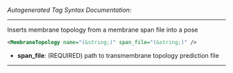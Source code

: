 <!-- THIS IS AN AUTOGENERATED FILE: Don't edit it directly, instead change the schema definition in the code itself. -->

_Autogenerated Tag Syntax Documentation:_

---
Inserts membrane topology from a membrane span file into a pose

```xml
<MembraneTopology name="(&string;)" span_file="(&string;)" />
```

-   **span_file**: (REQUIRED) path to transmembrane topology prediction file

---
